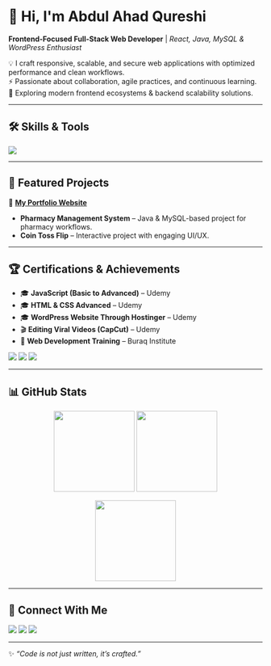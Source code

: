 # 👋 Hi, I'm Abdul Ahad Qureshi  

**Frontend-Focused Full-Stack Web Developer** | *React, Java, MySQL & WordPress Enthusiast*  

💡 I craft responsive, scalable, and secure web applications with optimized performance and clean workflows.  
⚡ Passionate about collaboration, agile practices, and continuous learning.  
🌱 Exploring modern frontend ecosystems & backend scalability solutions.  

---

## 🛠️ Skills & Tools  

<p align="left">
  <img src="https://skillicons.dev/icons?i=react,java,mysql,wordpress,html,css,javascript,git,github,figma" />
</p>

---

## 🚀 Featured Projects  

🔗 **[My Portfolio Website](https://abdul-ahad-dev.framer.website/)**  

- **Pharmacy Management System** – Java & MySQL-based project for pharmacy workflows.  
- **Coin Toss Flip** – Interactive project with engaging UI/UX.  

---

## 🏆 Certifications & Achievements  

- 🎓 **JavaScript (Basic to Advanced)** – Udemy  
- 🎓 **HTML & CSS Advanced** – Udemy  
- 🎓 **WordPress Website Through Hostinger** – Udemy  
- 🎬 **Editing Viral Videos (CapCut)** – Udemy  
- 📜 **Web Development Training** – Buraq Institute  

<p>
  <img src="https://img.shields.io/badge/JavaScript-Certificate-yellow?style=for-the-badge&logo=javascript" />
  <img src="https://img.shields.io/badge/HTML%20&%20CSS-Cert-blue?style=for-the-badge&logo=html5" />
  <img src="https://img.shields.io/badge/WordPress-Certification-21759b?style=for-the-badge&logo=wordpress" />
</p>

---

## 📊 GitHub Stats  

<p align="center">
  <img src="https://github-readme-stats.vercel.app/api?username=AbdulAhadQureshi&show_icons=true&theme=radical" height="160px"/>
  <img src="https://github-readme-streak-stats.herokuapp.com/?user=AbdulAhadQureshi&theme=radical" height="160px"/>
</p>

<p align="center">
  <img src="https://github-readme-stats.vercel.app/api/top-langs/?username=AbdulAhadQureshi&layout=compact&theme=radical" height="160px"/>
</p>

---

## 🤝 Connect With Me  

<p align="left">
  <a href="https://www.linkedin.com/in/abdul-ahad-developer/"><img src="https://img.shields.io/badge/LinkedIn-Profile-blue?style=for-the-badge&logo=linkedin" /></a>
  <a href="https://abdul-ahad-dev.framer.website/"><img src="https://img.shields.io/badge/Portfolio-Website-orange?style=for-the-badge&logo=firefox" /></a>
  <a href="mailto:ahad97577@gmail.com"><img src="https://img.shields.io/badge/Email-Me-red?style=for-the-badge&logo=gmail" /></a>
</p>

---

✨ *“Code is not just written, it’s crafted.”*  
